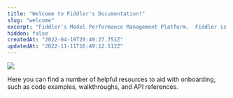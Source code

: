 ```yaml
---
title: "Welcome to Fiddler's Documentation!"
slug: "welcome"
excerpt: "Fiddler's Model Performance Management Platform.  Fiddler is a pioneer in enterprise Model Performance Management. Data Science, MLOps, and business teams use Fiddler to monitor, explain, analyze, and improve their models and build trust into AI."
hidden: false
createdAt: "2022-04-19T20:49:27.751Z"
updatedAt: "2022-11-11T16:49:12.512Z"
---
```

![](https://files.readme.io/e80f7fb-fiddler-social-banner_linkedin-personal_1.png)

Here you can find a number of helpful resources to aid with onboarding, such as code examples, walkthroughs, and API references.